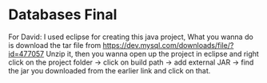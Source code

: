# Databases Final

For David:
I used eclipse for creating this java project,
What you wanna do is download the tar file from 
https://dev.mysql.com/downloads/file/?id=477057
Unzip it, then you wanna open up the project in eclipse and 
right click on the project folder -> click on build path -> add external JAR -> find the jar you downloaded from the earlier link and click on that.


